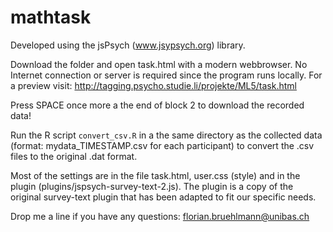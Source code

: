 # mathtask

Developed using the jsPsych (www.jsypsych.org) library.

Download the folder and open task.html with a modern webbrowser. No Internet connection or server is required since the program runs locally. For a preview visit: http://tagging.psycho.studie.li/projekte/ML5/task.html

Press SPACE once more a the end of block 2 to download the recorded data!


Run the R script `convert_csv.R` in a the same directory as the collected data (format: mydata_TIMESTAMP.csv for each participant) to convert the .csv files to the original .dat format. 


Most of the settings are in the file task.html, user.css (style) and in the plugin (plugins/jspsych-survey-text-2.js). The plugin is a copy of the original survey-text plugin that has been adapted to fit our specific needs. 

Drop me a line if you have any questions: florian.bruehlmann@unibas.ch
